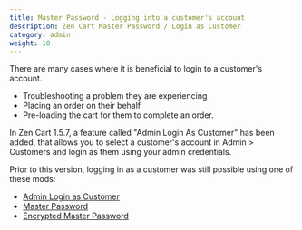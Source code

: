 ```yaml
---
title: Master Password - Logging into a customer's account
description: Zen Cart Master Password / Login as Customer 
category: admin
weight: 10
---
```


There are many cases where it is beneficial to login to a customer's account. 

- Troubleshooting a problem they are experiencing
- Placing an order on their behalf 
- Pre-loading the cart for them to complete an order.

In Zen Cart 1.5.7, a feature called "Admin Login As Customer" has been added, that allows you to select a customer's account in Admin > Customers and login 
as them using your admin credentials. 

Prior to this version, logging in as a customer was still possible using 
one of these mods: 

- [Admin Login as Customer](https://www.zen-cart.com/downloads.php?do=file&id=583)
- [Master Password](https://www.zen-cart.com/downloads.php?do=file&id=67)
- [Encrypted Master Password](https://www.zen-cart.com/downloads.php?do=file&id=94)


